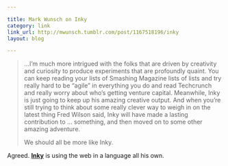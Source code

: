 ```yaml
---

title: Mark Wunsch on Inky
category: link
link_url: http://mwunsch.tumblr.com/post/1167518196/inky
layout: blog

---
```


> ...I’m much more intrigued with the folks that are driven by creativity and curiosity to produce experiments that are profoundly quaint. You can keep reading your lists of Smashing Magazine lists of lists and try really hard to be “agile” in everything you do and read Techcrunch and really worry about who’s getting venture capital. Meanwhile, Inky is just going to keep up his amazing creative output. And when you’re still trying to think about some really clever way to weigh in on the latest thing Fred Wilson said, Inky will have made a lasting contribution to ... something, and then moved on to some other amazing adventure.
>
> We should all be more like Inky.

Agreed. [**Inky**](http://inky.me/) is using the web in a language all his own. 